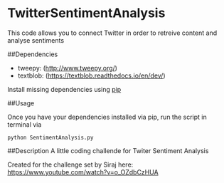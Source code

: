 # TwitterSentimentAnalysis

This code allows you to connect Twitter in order to retreive content and analyse sentiments

##Dependencies

* tweepy: (http://www.tweepy.org/)
* textblob: (https://textblob.readthedocs.io/en/dev/)

Install missing dependencies using [pip](https://pip.pypa.io/en/stable/installing/)

##Usage

Once you have your dependencies installed via pip, run the script in terminal via

```
python SentimentAnalysis.py
```
##Description
A little coding challende for Twiter Sentiment Analysis

Created for the challenge set by Siraj here: https://www.youtube.com/watch?v=o_OZdbCzHUA
